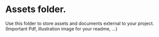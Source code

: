 # Assets folder.

Use this folder to store assets and documents external to your project. (Important Pdf, illustration image for your readme, ...)

